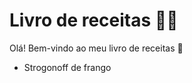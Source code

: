 # Livro de receitas :man_cook:

Olá! Bem-vindo ao meu livro de receitas :wave:

- Strogonoff de frango

 

